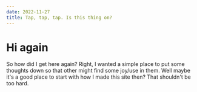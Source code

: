 ```yaml
---
date: 2022-11-27
title: Tap, tap, tap. Is this thing on?
---
```


# Hi again 

So how did I get here again?
Right, I wanted a simple place to put some thoughts down so that other might find some joy/use in them.
Well maybe it's a good place to start with how I made this site then?
That shouldn't be too hard.

